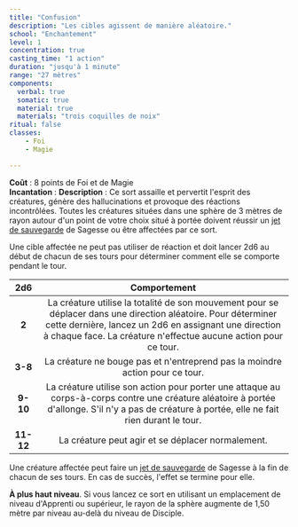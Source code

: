 ```yaml
---
title: "Confusion"
description: "Les cibles agissent de manière aléatoire."
school: "Enchantement"
level: 1
concentration: true
casting_time: "1 action"
duration: "jusqu'à 1 minute"
range: "27 mètres"
components:
  verbal: true
  somatic: true
  material: true
  materials: "trois coquilles de noix"
ritual: false
classes:
    - Foi
    - Magie

---
```

**Coût** : 8 points de Foi et de Magie  
**Incantation** : 
**Description** : Ce sort assaille et pervertit l'esprit des créatures, génère des hallucinations et provoque des réactions incontrôlées. Toutes les créatures situées dans une sphère de 3 mètres de rayon autour d'un point de votre choix situé à portée doivent réussir un [jet de sauvegarde](/utiliser-les-caracteristiques/#jets-de-sauvegarde) de Sagesse ou être affectées par ce sort.

Une cible affectée ne peut pas utiliser de réaction et doit lancer 2d6 au début de chacun de ses tours pour déterminer comment elle se comporte pendant le tour.


|2d6|Comportement|
|:-:|:-:|
|**2**|La créature utilise la totalité de son mouvement pour se déplacer dans une direction aléatoire. Pour déterminer cette dernière, lancez un 2d6 en assignant une direction à chaque face. La créature n'effectue aucune action pour ce tour.|
|**3-8**|La créature ne bouge pas et n'entreprend pas la moindre action pour ce tour.|
|**9-10**|La créature utilise son action pour porter une attaque au corps-à-corps contre une créature aléatoire à portée d'allonge. S'il n'y a pas de créature à portée, elle ne fait rien durant le tour.|
|**11-12**|La créature peut agir et se déplacer normalement.|

Une créature affectée peut faire un [jet de sauvegarde](/utiliser-les-caracteristiques/#jets-de-sauvegarde) de Sagesse à la fin de chacun de ses tours. En cas de succès, l'effet se termine pour elle.

**À plus haut niveau**. Si vous lancez ce sort en utilisant un emplacement de niveau d'Apprenti ou supérieur, le rayon de la sphère augmente de 1,50 mètre par niveau au-delà du niveau de Disciple.
